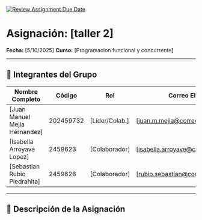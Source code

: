 [![Review Assignment Due Date](https://classroom.github.com/assets/deadline-readme-button-22041afd0340ce965d47ae6ef1cefeee28c7c493a6346c4f15d667ab976d596c.svg)](https://classroom.github.com/a/lEw1Qm1j)
# Asignación: [taller 2]

**Fecha:** [5/10/2025]
**Curso:** [Programacion funcional y concurrente]

---

## 👥 Integrantes del Grupo

| Nombre Completo       | Código  | Rol            | Correo Electrónico       |
|-----------------------|---------|----------------|--------------------------|
| [Juan Manuel Mejia Hernandez]        | 202459732  | [Líder/Colab.] | [juan.m.mejia@correounivalle.edu.co]|
| [Isabella Arroyave Lopez]        | 2459623  | [Colaborador]  | [isabella.arroyave@correounivalle.edu.co]|
| [Sebastian Rubio Piedrahita]        | 2459628  | [Colaborador]  | [rubio.sebastian@correounivalle.edu.co]|

---

## 📌 Descripción de la Asignación

